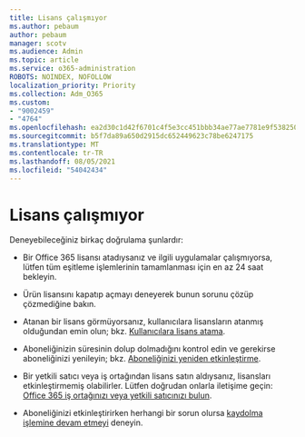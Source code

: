 ```yaml
---
title: Lisans çalışmıyor
ms.author: pebaum
author: pebaum
manager: scotv
ms.audience: Admin
ms.topic: article
ms.service: o365-administration
ROBOTS: NOINDEX, NOFOLLOW
localization_priority: Priority
ms.collection: Adm_O365
ms.custom:
- "9002459"
- "4764"
ms.openlocfilehash: ea2d30c1d42f6701c4f5e3cc451bbb34ae77ae7781e9f5382502eeb9782ea023
ms.sourcegitcommit: b5f7da89a650d2915dc652449623c78be6247175
ms.translationtype: MT
ms.contentlocale: tr-TR
ms.lasthandoff: 08/05/2021
ms.locfileid: "54042434"
---
```

# <a name="license-not-working"></a>Lisans çalışmıyor

Deneyebileceğiniz birkaç doğrulama şunlardır:

- Bir Office 365 lisansı atadıysanız ve ilgili uygulamalar çalışmıyorsa, lütfen tüm eşitleme işlemlerinin tamamlanması için en az 24 saat bekleyin. 

- Ürün lisansını kapatıp açmayı deneyerek bunun sorunu çözüp çözmediğine bakın. 

- Atanan bir lisans görmüyorsanız, kullanıcılara lisansların atanmış olduğundan emin olun; bkz. [Kullanıcılara lisans atama](https://docs.microsoft.com/microsoft-365/admin/manage/assign-licenses-to-users?view=o365-worldwide).

- Aboneliğinizin süresinin dolup dolmadığını kontrol edin ve gerekirse aboneliğinizi yenileyin; bkz. [Aboneliğinizi yeniden etkinleştirme](https://docs.microsoft.com/alchemyinsights/reactivate-your-subscription). 

- Bir yetkili satıcı veya iş ortağından lisans satın aldıysanız, lisansları etkinleştirmemiş olabilirler. Lütfen doğrudan onlarla iletişime geçin: [Office 365 iş ortağınızı veya yetkili satıcınızı bulun](https://docs.microsoft.com//microsoft-365/admin/manage/find-your-partner-or-reseller).

- Aboneliğinizi etkinleştirirken herhangi bir sorun olursa [kaydolma işlemine devam etmeyi](https://go.microsoft.com/fwlink/?linkid=2126800) deneyin.
